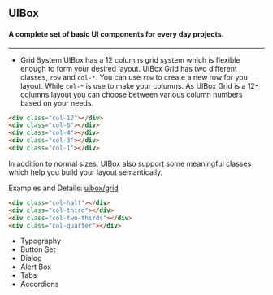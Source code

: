 ## UIBox
#### A complete set of basic UI components for every day projects.
---

- Grid System
UIBox has a 12 columns grid system which is flexible enough to form your desired layout. UIBox Grid has two different classes, `row` and `col-*`. You can use `row` to create a new row for you layout. While `col-*` is use to make your columns. As UIBox Grid is a 12-columns layout you can choose between various column numbers based on your needs.

```html
<div class="col-12"></div>
<div class="col-6"></div>
<div class="col-4"></div>
<div class="col-3"></div>
<div class="col-1"></div>
```
In addition to normal sizes, UIBox also support some meaningful classes which help you build your layout semantically.

Examples and Details: [uibox/grid](http://sadrzadehsina.github.io/uibox/#grids)

```html
<div class="col-half"></div>
<div class="col-third"></div>
<div class="col-two-thirds"></div>
<div class="col-quarter"></div>
```

- Typography
- Button Set
- Dialog
- Alert Box
- Tabs
- Accordions
